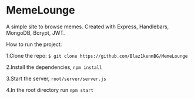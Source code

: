 # MemeLounge

A simple site to browse memes. 
Created with Express, Handlebars, MongoDB, Bcrypt, JWT.

How to run the project:


1.Clone the repo: `$ git clone https://github.com/Blaz1kennBG/MemeLounge`

2.Install the dependencies, `npm install`

3.Start the server, `root/server/server.js` 

4.In the root directory run `npm start`
